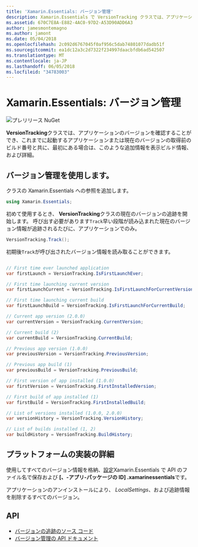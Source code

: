 ```yaml
---
title: 'Xamarin.Essentials: バージョン管理'
description: Xamarin.Essentials で VersionTracking クラスでは、アプリケーションのバージョンを確認することができ、ビルド番号と共に、最初にある場合は、このような追加の情報を見ることが起動するアプリケーションまたは現在のバージョンについては、前のビルドを取得情報、および詳細。
ms.assetid: 670C7E8A-E882-4AC0-97D2-A53D90ADD6A3
author: jamesmontemagno
ms.author: jamont
ms.date: 05/04/2018
ms.openlocfilehash: 2c092d6767045f0af956c5dab74801077dadb51f
ms.sourcegitcommit: ea1dc12a3c2d7322f234997daacbfdb6ad542507
ms.translationtype: MT
ms.contentlocale: ja-JP
ms.lasthandoff: 06/05/2018
ms.locfileid: "34783003"
---
```

# <a name="xamarinessentials-version-tracking"></a>Xamarin.Essentials: バージョン管理

![プレリリース NuGet](~/media/shared/pre-release.png)

**VersionTracking**クラスでは、アプリケーションのバージョンを確認することができ、これまでに起動するアプリケーションまたは現在のバージョンの取得前のビルド番号と共に、最初にある場合は、このような追加情報を表示ビルド情報、および詳細。

## <a name="using-version-tracking"></a>バージョン管理を使用します。

クラスの Xamarin.Essentials への参照を追加します。

```csharp
using Xamarin.Essentials;
```

初めて使用するとき、 **VersionTracking**クラスの現在のバージョンの追跡を開始します。 呼び出す必要があります`Track`早い段階が読み込まれた現在のバージョン情報が追跡されるたびに、アプリケーションでのみ。

```csharp
VersionTracking.Track();
```

初期後`Track`が呼び出されたバージョン情報を読み取ることができます。

```csharp

// First time ever launched application
var firstLaunch = VersionTracking.IsFirstLaunchEver;

// First time launching current version
var firstLaunchCurrent = VersionTracking.IsFirstLaunchForCurrentVersion;

// First time launching current build
var firstLaunchBuild = VersionTracking.IsFirstLaunchForCurrentBuild;

// Current app version (2.0.0)
var currentVersion = VersionTracking.CurrentVersion;

// Current build (2)
var currentBuild = VersionTracking.CurrentBuild;

// Previous app version (1.0.0)
var previousVersion = VersionTracking.PreviousVersion;

// Previous app build (1)
var previousBuild = VersionTracking.PreviousBuild;

// First version of app installed (1.0.0)
var firstVersion = VersionTracking.FirstInstalledVersion;

// First build of app installed (1)
var firstBuild = VersionTracking.FirstInstalledBuild;

// List of versions installed (1.0.0, 2.0.0)
var versionHistory = VersionTracking.VersionHistory;

// List of builds installed (1, 2)
var buildHistory = VersionTracking.BuildHistory;
```

## <a name="platform-implementation-specifics"></a>プラットフォームの実装の詳細

使用してすべてのバージョン情報を格納、[設定](preferences.md)Xamarin.Essentials で API のファイル名で保存および **[、-アプリ-パッケージの ID] .xamarinessentials**です。

アプリケーションのアンインストールにより、 _LocalSettings_、および追跡情報を削除するすべてのバージョン。

## <a name="api"></a>API

- [バージョンの追跡のソース コード](https://github.com/xamarin/Essentials/tree/master/Xamarin.Essentials/VersionTracking)
- [バージョン管理の API ドキュメント](xref:Xamarin.Essentials.VersionTracking)
